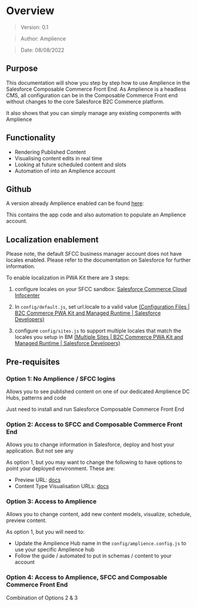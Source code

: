 # Overview

> Version: 0.1

> Author: Amplience

> Date: 08/08/2022

## Purpose

This documentation will show you step by step how to use Amplience in the Salesforce Composable Commerce Front End. As Amplience is a headless CMS, all configuration can be in the Composable Commerce Front end without changes to the core Salesforce B2C Commerce platform.

It also shows that you can simply manage any existing components with Amplience

## Functionality

* Rendering Published Content
* Visualising content edits in real time
* Looking at future scheduled content and slots
* Automation of into an Amplience account

## Github

A version already Amplience enabled can be found [here](https://github.com/amplience/amplience-sfcc-composable-commerce ): 

This contains the app code and also automation to populate an Amplience account.

## Localization enablement

Please note, the default SFCC business manager account does not have locales enabled. Please refer to the documentation on Salesforce for further information.

To enable localization in PWA Kit there are 3 steps:

1. configure locales on your SFCC sandbox: [Salesforce Commerce Cloud Infocenter](https://documentation.b2c.commercecloud.salesforce.com/DOC2/index.jsp?topic=%2Fcom.demandware.dochelp%2Fcontent%2Fb2c_commerce%2Ftopics%2Fadmin%2Fb2c_configuring_site_locales.html)

2. In `config/default.js`, set url.locale to a valid value [(Configuration Files | B2C Commerce PWA Kit and Managed Runtime | Salesforce Developers)](https://developer.salesforce.com/docs/commerce/pwa-kit-managed-runtime/guide/configuration-options.html#url-formatting)

3. configure `config/sites.js` to support multiple locales that match the locales you setup in BM [(Multiple Sites | B2C Commerce PWA Kit and Managed Runtime | Salesforce Developers)](https://developer.salesforce.com/docs/commerce/pwa-kit-managed-runtime/guide/multiple-sites.html)

## Pre-requisites

### Option 1: No Amplience / SFCC logins

Allows you to see published content on one of our dedicated Amplience DC Hubs, patterns and code

Just need to install and run Salesforce Composable Commerce Front End

### Option 2: Access to SFCC and Composable Commerce Front End

Allows you to change information in Salesforce, deploy and host your application. But not see any

As option 1, but you may want to change the following to have options to point your deployed environment. These are:

* Preview URL: [docs](https://amplience.com/docs/integration/contentpreviewapps.html)
* Content Type Visualisation URLs: [docs](https://amplience.com/docs/integration/visualizations.html) 

### Option 3: Access to Amplience

Allows you to change content, add new content models, visualize, schedule, preview content.

As option 1, but you will need to:

* Update the Amplience Hub name in the `config/amplience.config.js` to use your specific Amplience hub
* Follow the guide / automated to put in schemas / content to your account


### Option 4: Access to Amplience, SFCC and Composable Commerce Front End
Combination of Options 2 & 3